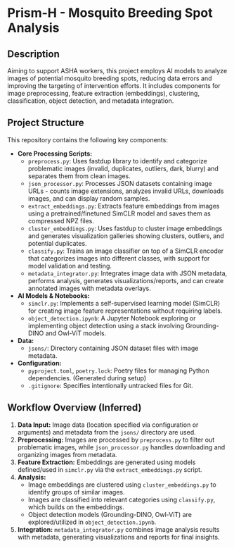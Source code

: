 # Prism-H - Mosquito Breeding Spot Analysis

## Description

Aiming to support ASHA workers, this project employs AI models to analyze images of potential mosquito breeding spots, reducing data errors and improving the targeting of intervention efforts. It includes components for image preprocessing, feature extraction (embeddings), clustering, classification, object detection, and metadata integration.

## Project Structure

This repository contains the following key components:

*   **Core Processing Scripts:**
    *   `preprocess.py`: Uses fastdup library to identify and categorize problematic images (invalid, duplicates, outliers, dark, blurry) and separates them from clean images.
    *   `json_processor.py`: Processes JSON datasets containing image URLs - counts image extensions, analyzes invalid URLs, downloads images, and can display random samples.
    *   `extract_embeddings.py`: Extracts feature embeddings from images using a pretrained/finetuned SimCLR model and saves them as compressed NPZ files.
    *   `cluster_embeddings.py`: Uses fastdup to cluster image embeddings and generates visualization galleries showing clusters, outliers, and potential duplicates.
    *   `classify.py`: Trains an image classifier on top of a SimCLR encoder that categorizes images into different classes, with support for model validation and testing.
    *   `metadata_integrator.py`: Integrates image data with JSON metadata, performs analysis, generates visualizations/reports, and can create annotated images with metadata overlays.
*   **AI Models & Notebooks:**
    *   `simclr.py`: Implements a self-supervised learning model (SimCLR) for creating image feature representations without requiring labels.
    *   `object_detection.ipynb`: A Jupyter Notebook exploring or implementing object detection using a stack involving Grounding-DINO and Owl-ViT models.
*   **Data:**
    *   `jsons/`: Directory containing JSON dataset files with image metadata.
*   **Configuration:**
    *   `pyproject.toml`, `poetry.lock`: Poetry files for managing Python dependencies. (Generated during setup)
    *   `.gitignore`: Specifies intentionally untracked files for Git.

## Workflow Overview (Inferred)

1.  **Data Input:** Image data (location specified via configuration or arguments) and metadata from the `jsons/` directory are used.
2.  **Preprocessing:** Images are processed by `preprocess.py` to filter out problematic images, while `json_processor.py` handles downloading and organizing images from metadata.
3.  **Feature Extraction:** Embeddings are generated using models defined/used in `simclr.py` via the `extract_embeddings.py` script.
4.  **Analysis:**
    *   Image embeddings are clustered using `cluster_embeddings.py` to identify groups of similar images.
    *   Images are classified into relevant categories using `classify.py`, which builds on the embeddings.
    *   Object detection models (Grounding-DINO, Owl-ViT) are explored/utilized in `object_detection.ipynb`.
5.  **Integration:** `metadata_integrator.py` combines image analysis results with metadata, generating visualizations and reports for final insights. 